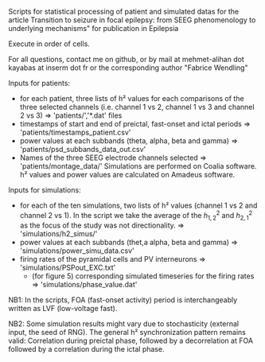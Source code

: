 Scripts for statistical processing of patient and simulated datas for the article Transition to seizure in focal epilepsy: from SEEG phenomenology to underlying mechanisms" for publication in Epilepsia

Execute in order of cells.

For all questions, contact me on github, or by mail at mehmet-alihan dot kayabas at inserm dot fr or the corresponding author "Fabrice Wendling"

Inputs for patients: 
- for each patient, three lists of h² values for each comparisons of the three selected channels (i.e. channel 1 vs 2, channel 1 vs 3 and channel 2 vs 3) => 'patients/','*.dat' files
- timestamps of start and end of preictal, fast-onset and ictal periods => 'patients/timestamps_patient.csv'
- power values at each subbands (theta, alpha, beta and gamma) => 'patients/psd_subbands_data_out.csv'
- Names of the three SEEG electrode channels selected  => 'patients/montage_data/'
Simulations are performed on Coalia software. 
h² values and power values are calculated on Amadeus software.


Inputs for simulations:
- for each of the ten simulations, two lists of h² values (channel 1 vs 2 and channel 2 vs 1). In the script we take the average of the $h^2_{1,2}$ and $h^2_{2,1}$ as the focus of the study was not directionality. => 'simulations/h2_simus/'
- power values at each subbands (thet,a alpha, beta and gamma) => 'simulations/power_simu_data.csv'
- firing rates of the pyramidal cells and PV interneurons => 'simulations/PSPout_EXC.txt' 
    - (for figure 5) corresponding simulated timeseries for the firing rates => 'simulations/phase_value.dat'
    
NB1: In the scripts, FOA (fast-onset activity) period is interchangeably written as LVF (low-voltage fast).

NB2: Some simulation results might vary due to stochasticity (external input, the seed of RNG). The general h² synchronization pattern remains valid: Correlation during preictal phase, followed by a decorrelation at FOA followed by a correlation during the ictal phase.
